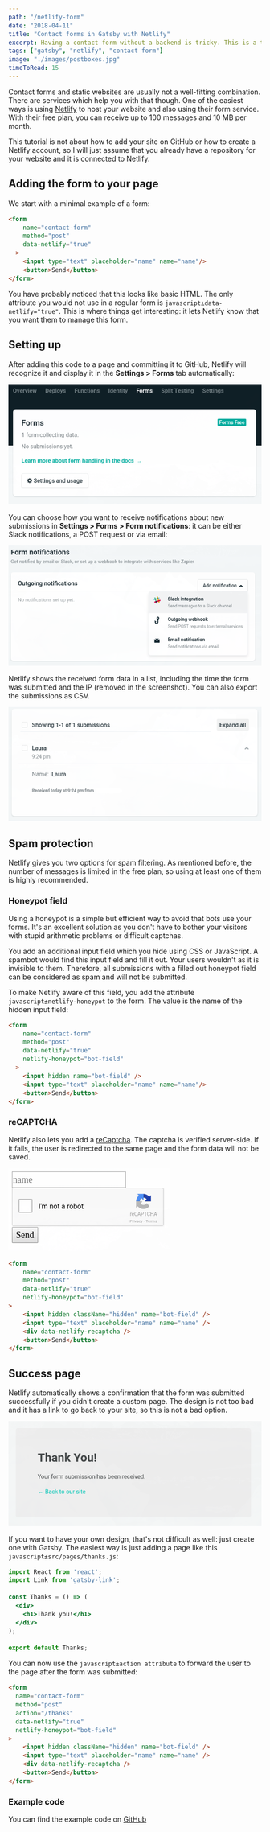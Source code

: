 ```yaml
---
path: "/netlify-form"
date: "2018-04-11"
title: "Contact forms in Gatsby with Netlify"
excerpt: Having a contact form without a backend is tricky. This is a tutorial how you can use Netlify's contact forms with Gatsby. 
tags: ["gatsby", "netlify", "contact form"]
image: "./images/postboxes.jpg"
timeToRead: 15
---
```


Contact forms and static websites are usually not a well-fitting combination. There are services which help you with that though. One of the easiest ways is using [Netlify](http://www.netlify.com) to host your website and also using their form service. With their free plan, you can receive up to 100 messages and 10 MB per month.

This tutorial is not about how to add your site on GitHub or how to create a Netlify account, so I will just assume that you already have a repository for your website and it is connected to Netlify.

## Adding the form to your page

We start with a minimal example of a form:

```html
<form
    name="contact-form"
    method="post"
    data-netlify="true"
  >
    <input type="text" placeholder="name" name="name"/>
    <button>Send</button>
</form>
```

You have probably noticed that this looks like basic HTML. The only attribute you would not use in a regular form is `javascript±data-netlify="true"`. This is where things get interesting: it lets Netlify know that you want them to manage this form.

## Setting up

After adding this code to a page and committing it to GitHub, Netlify will recognize it and display it in the **Settings > Forms** tab automatically:

![Netlify](images/netlify-form1.png)

You can choose how you want to receive notifications about new submissions in **Settings > Forms > Form notifications**: it can be either Slack notifications, a POST request or via email:

![Netlify](images/netlify-notifications.png)

Netlify shows the received form data in a list, including the time the form was submitted and the IP (removed in the screenshot). You can also export the submissions as CSV.

![Netlify](images/netlify-submissions.png)

## Spam protection

Netlify gives you two options for spam filtering. As mentioned before, the number of messages is limited in the free plan, so using at least one of them is highly recommended.

### Honeypot field

Using a honeypot is a simple but efficient way to avoid that bots use your forms. It's an excellent solution as you don't have to bother your visitors with stupid arithmetic problems or difficult captchas.

You add an additional input field which you hide using CSS or JavaScript. A spambot would find this input field and fill it out. Your users wouldn't as it is invisible to them. Therefore, all submissions with a filled out honeypot field can be considered as spam and will not be submitted.

To make Netlify aware of this field, you add the attribute `javascript±netlify-honeypot` to the form. The value is the name of the hidden input field:

```html
<form
    name="contact-form"
    method="post"
    data-netlify="true"
    netlify-honeypot="bot-field"
  >
    <input hidden name="bot-field" />
    <input type="text" placeholder="name" name="name"/>
    <button>Send</button>
</form>
```

### reCAPTCHA

Netlify also lets you add a [reCaptcha](https://developers.google.com/recaptcha/). The captcha is verified server-side. If it fails, the user is redirected to the same page and the form data will not be saved.

![Netlify](images/netlify-captcha.png)

```html
<form
    name="contact-form"
    method="post"
    data-netlify="true"
    netlify-honeypot="bot-field"
>
    <input hidden className="hidden" name="bot-field" />
    <input type="text" placeholder="name" name="name" />
    <div data-netlify-recaptcha />
    <button>Send</button>
</form>
```

## Success page

Netlify automatically shows a confirmation that the form was submitted successfully if you didn't create a custom page. The design is not too bad and it has a link to go back to your site, so this is not a bad option.

![Netlify](images/netlify-thanks.png)

If you want to have your own design, that's not difficult as well: just create one with Gatsby. The easiest way is just adding a page like this `javascript±src/pages/thanks.js`:

```jsx
import React from 'react';
import Link from 'gatsby-link';

const Thanks = () => (
  <div>
    <h1>Thank you!</h1>
  </div>
);

export default Thanks;
```

You can now use the `javascript±action attribute` to forward the user to the page after the form was submitted:

```html
<form
  name="contact-form"
  method="post"
  action="/thanks"
  data-netlify="true"
  netlify-honeypot="bot-field"
>
    <input hidden className="hidden" name="bot-field" />
    <input type="text" placeholder="name" name="name" />
    <div data-netlify-recaptcha />
    <button>Send</button>
</form>
```

### Example code

You can find the example code on [GitHub](https://github.com/Laura-O/gatsby-netlify-form)

